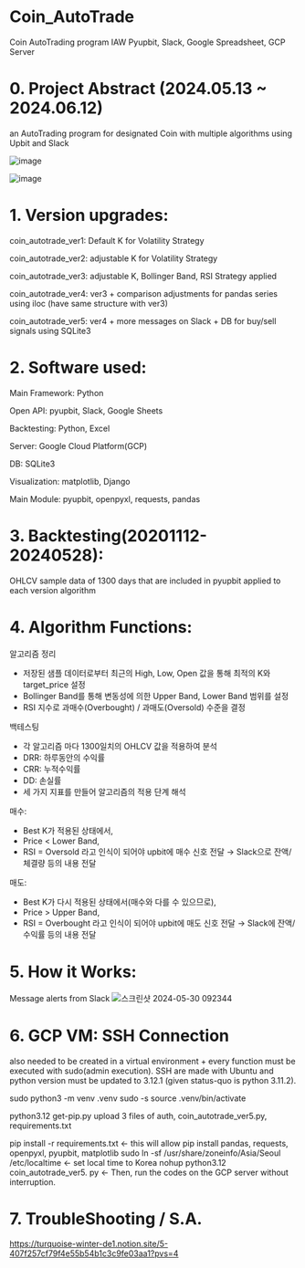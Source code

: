 # Coin_AutoTrade

Coin AutoTrading program IAW Pyupbit, Slack, Google Spreadsheet, GCP Server


# 0. Project Abstract (2024.05.13 ~ 2024.06.12)

an AutoTrading program for designated Coin with multiple algorithms using Upbit and Slack

![image](https://github.com/thewon4155/Coin_AutoTrade/assets/99013724/5f655c9c-dd3b-4c68-b001-ddd732eb6a3b)

![image](https://github.com/thewon4155/Coin_AutoTrade/assets/99013724/76ac024e-2a08-466b-b7c1-0fea530e309a)



# 1. Version upgrades:

coin_autotrade_ver1: Default K for Volatility Strategy

coin_autotrade_ver2: adjustable K for Volatility Strategy

coin_autotrade_ver3: adjustable K, Bollinger Band, RSI Strategy applied

coin_autotrade_ver4: ver3 + comparison adjustments for pandas series using iloc (have same structure with ver3)

coin_autotrade_ver5: ver4 + more messages on Slack + DB for buy/sell signals using SQLite3

# 2. Software used:

Main Framework: Python

Open API: pyupbit, Slack, Google Sheets

Backtesting: Python, Excel

Server: Google Cloud Platform(GCP)

DB: SQLite3

Visualization: matplotlib, Django

Main Module: pyupbit, openpyxl, requests, pandas


# 3. Backtesting(20201112-20240528):

OHLCV sample data of 1300 days that are included in pyupbit applied to each version algorithm


# 4. Algorithm Functions:

알고리즘 정리
- 저장된 샘플 데이터로부터 최근의 High, Low, Open 값을 통해 최적의 K와 target_price 설정
- Bollinger Band를 통해 변동성에 의한 Upper Band, Lower Band 범위를 설정
- RSI 지수로 과매수(Overbought) / 과매도(Oversold) 수준을 결정

백테스팅
- 각 알고리즘 마다 1300일치의 OHLCV 값을 적용하여 분석
- DRR: 하루동안의 수익률
- CRR: 누적수익률
- DD: 손실률
- 세 가지 지표를 만들어 알고리즘의 적용 단계 해석

매수:
- Best K가 적용된 상태에서,
- Price < Lower Band,
- RSI = Oversold 라고 인식이 되어야 upbit에 매수 신호 전달 → Slack으로 잔액/체결량 등의 내용 전달

매도:
- Best K가 다시 적용된 상태에서(매수와 다를 수 있으므로),
- Price > Upper Band,
- RSI = Overbought 라고 인식이 되어야 upbit에 매도 신호 전달 → Slack에 잔액/수익률 등의 내용 전달


# 5. How it Works:

Message alerts from Slack
![스크린샷 2024-05-30 092344](https://github.com/thewon4155/Coin_AutoTrade/assets/99013724/8fae155a-ada9-4a49-8441-097dd58e6bf3)


# 6. GCP VM: SSH Connection
also needed to be created in a virtual environment + every function must be executed with sudo(admin execution).
SSH are made with Ubuntu and python version must be updated to 3.12.1 (given status-quo is python 3.11.2).

sudo python3 -m venv .venv
sudo -s
source .venv/bin/activate

python3.12 get-pip.py
upload 3 files of auth, coin_autotrade_ver5.py, requirements.txt

pip install -r requirements.txt                                 <- this will allow pip install pandas, requests, openpyxl, pyupbit, matplotlib
sudo ln -sf /usr/share/zoneinfo/Asia/Seoul /etc/localtime       <- set local time to Korea
nohup python3.12 coin_autotrade_ver5. py                        <- Then, run the codes on the GCP server without interruption.

# 7. TroubleShooting / S.A.
https://turquoise-winter-de1.notion.site/5-407f257cf79f4e55b54b1c3c9fe03aa1?pvs=4
